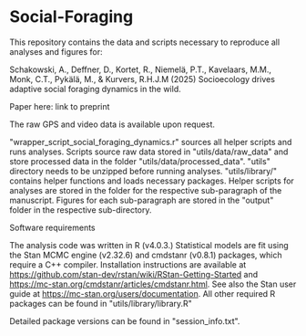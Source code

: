 # Social-Foraging

This repository contains the data and scripts necessary to reproduce all analyses and figures for:

Schakowski, A., Deffner, D., Kortet, R., Niemelä, P.T., Kavelaars, M.M., Monk, C.T., Pykälä, M., & Kurvers, R.H.J.M (2025) Socioecology drives adaptive social foraging dynamics in the wild.

Paper here: link to preprint

The raw GPS and video data is available upon request. 

"wrapper_script_social_foraging_dynamics.r" sources all helper scripts and runs analyses. 
Scripts source raw data stored in "utils/data/raw_data" and store processed data in the folder "utils/data/processed_data".
"utils" directory needs to be unzipped before running analyses.
"utils/library/" contains helper functions and loads necessary packages.
Helper scripts for analyses are stored in the folder for the respective sub-paragraph of the manuscript. 
Figures for each sub-paragraph are stored in the "output" folder in the respective sub-directory.

Software requirements

The analysis code was written in R (v4.0.3.) Statistical models are fit using the Stan MCMC engine (v2.32.6) and cmdstanr (v0.8.1) packages, which require a C++ compiler. Installation instructions are available at https://github.com/stan-dev/rstan/wiki/RStan-Getting-Started and https://mc-stan.org/cmdstanr/articles/cmdstanr.html. See also the Stan user guide at https://mc-stan.org/users/documentation. All other required R packages can be found in "utils/library/library.R"

Detailed package versions can be found in "session_info.txt".
